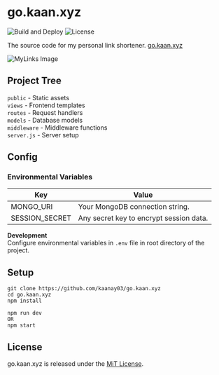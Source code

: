 # go.kaan.xyz
![Build and Deploy](https://github.com/kaanay03/go.kaan.xyz/workflows/Build%20and%20Deploy/badge.svg) 
![License](https://img.shields.io/badge/license-MIT-blue)

The source code for my personal link shortener. [go.kaan.xyz](https://go.kaan.xyz)

![MyLinks Image](https://cdn.kaan.xyz/img/45cobR.png)

## Project Tree
`public` - Static assets  
`views` - Frontend templates  
`routes` - Request handlers  
`models` - Database models  
`middleware` - Middleware functions  
`server.js` - Server setup  

## Config
### Environmental Variables
| Key            | Value                                   |
|----------------|-----------------------------------------|
| MONGO_URI      | Your MongoDB connection string.         |
| SESSION_SECRET | Any secret key to encrypt session data. |

**Development**  
Configure environmental variables in `.env` file in root directory of the project.

## Setup
```
git clone https://github.com/kaanay03/go.kaan.xyz
cd go.kaan.xyz
npm install

npm run dev 
OR
npm start
```

## License
go.kaan.xyz is released under the [MiT License](https://opensource.org/licenses/MIT).
